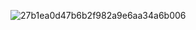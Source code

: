 
![27b1ea0d47b6b2f982a9e6aa34a6b006](https://github.com/user-attachments/assets/a1e51cd4-3436-4987-8961-925d96061513)
